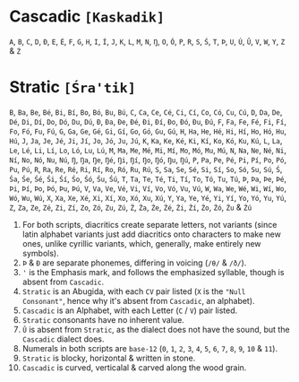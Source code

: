 # Cascadic `[Kaskadik]`

`A`, `B`, `C`, `D`, `Ð`, `E`, `É`, `F`, `G`, `H`, `I`, `Í`, `J`, `K`, `L`, `M`, `N`, `Ŋ`, `O`, `Ó`, `P`, `R`, `S`, `Ś`, `T`, `Þ`, `U`, `Ú`, `Ǔ`, `V`, `W`, `Y`, `Z` & `Ź`

# Stratic `[Śra'tik]`

`B`, `Ba`, `Be`, `Bé`, `Bi`, `Bí`, `Bo`, `Bó`, `Bu`, `Bú`, `C`, `Ca`, `Ce`, `Cé`, `Ci`, `Cí`, `Co`, `Có`, `Cu`, `Cú`, `D`, `Da`, `De`, `Dé`, `Di`, `Dí`, `Do`, `Dó`, `Du`, `Dú`, `Ð`, `Ða`, `Ðe`, `Ðé`, `Ði`, `Ðí`, `Ðo`, `Ðó`, `Ðu`, `Ðú`, `F`, `Fa`, `Fe`, `Fé`, `Fi`, `Fí`, `Fo`, `Fó`, `Fu`, `Fú`, `G`, `Ga`, `Ge`, `Gé`, `Gi`, `Gí`, `Go`, `Gó`, `Gu`, `Gú`, `H`, `Ha`, `He`, `Hé`, `Hi`, `Hí`, `Ho`, `Hó`, `Hu`, `Hú`, `J`, `Ja`, `Je`, `Jé`, `Ji`, `Jí`, `Jo`, `Jó`, `Ju`, `Jú`, `K`, `Ka`, `Ke`, `Ké`, `Ki`, `Kí`, `Ko`, `Kó`, `Ku`, `Kú`, `L`, `La`, `Le`, `Lé`, `Li`, `Lí`, `Lo`, `Ló`, `Lu`, `Lú`, `M`, `Ma`, `Me`, `Mé`, `Mi`, `Mí`, `Mo`, `Mó`, `Mu`, `Mú`, `N`, `Na`, `Ne`, `Né`, `Ni`, `Ní`, `No`, `Nó`, `Nu`, `Nú`, `Ŋ`, `Ŋa`, `Ŋe`, `Ŋé`, `Ŋi`, `Ŋí`, `Ŋo`, `Ŋó`, `Ŋu`, `Ŋú`, `P`, `Pa`, `Pe`, `Pé`, `Pi`, `Pí`, `Po`, `Pó`, `Pu`, `Pú`, `R`, `Ra`, `Re`, `Ré`, `Ri`, `Rí`, `Ro`, `Ró`, `Ru`, `Rú`, `S`, `Sa`, `Se`, `Sé`, `Si`, `Sí`, `So`, `Só`, `Su`, `Sú`, `Ś`, `Śa`, `Śe`, `Śé`, `Śi`, `Śí`, `Śo`, `Śó`, `Śu`, `Śú`, `T`, `Ta`, `Te`, `Té`, `Ti`, `Tí`, `To`, `Tó`, `Tu`, `Tú`, `Þ`, `Þa`, `Þe`, `Þé`, `Þi`, `Þí`, `Þo`, `Þó`, `Þu`, `Þú`, `V`, `Va`, `Ve`, `Vé`, `Vi`, `Ví`, `Vo`, `Vó`, `Vu`, `Vú`, `W`, `Wa`, `We`, `Wé`, `Wi`, `Wí`, `Wo`, `Wó`, `Wu`, `Wú`, `X`, `Xa`, `Xe`, `Xé`, `Xi`, `Xí`, `Xo`, `Xó`, `Xu`, `Xú`, `Y`, `Ya`, `Ye`, `Yé`, `Yi`, `Yí`, `Yo`, `Yó`, `Yu`, `Yú`, `Z`, `Za`, `Ze`, `Zé`, `Zi`, `Zí`, `Zo`, `Zó`, `Zu`, `Zú`, `Ź`, `Źa`, `Źe`, `Źé`, `Źi`, `Źí`, `Źo`, `Źó`, `Źu` & `Źú`

1. For both scripts, diacritics create separate letters, not variants (since latin alphabet variants just add diacritics onto characters to make new ones, unlike cyrillic variants, which, generally, make entirely new symbols).
2. `Þ` & `Ð` are separate phonemes, differing in voicing (`/θ/` & `/ð/`).
3. `'` is the Emphasis mark, and follows the emphasized syllable, though is absent from `Cascadic`.
4. `Stratic` is an Abugida, with each `CV` pair listed (`X` is the `"Null Consonant"`, hence why it's absent from `Cascadic`, an alphabet).
5. `Cascadic` is an Alphabet, with each Letter (`C` / `V`) pair listed.
6. `Stratic` consonants have no inherent value.
7. `Ǔ` is absent from `Stratic`, as the dialect does not have the sound, but the `Cascadic` dialect does.
8. Numerals in both scripts are `base-12` (`0`, `1`, `2`, `3`, `4`, `5`, `6`, `7`, `8`, `9`, `10` & `11`).
9. `Stratic` is blocky, horizontal & written in stone.
10. `Cascadic` is curved, verticalal & carved along the wood grain.

